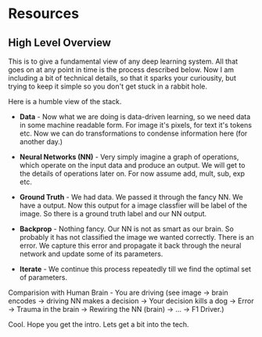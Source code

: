 # Resources

## High Level Overview

This is to give a fundamental view of any deep learning system. All that goes on at any point in time is the process described below. Now I am including a bit of technical details, so that it sparks your curiousity, but trying to keep it simple so you don't get stuck in a rabbit hole.

Here is a humble view of the stack.

* **Data** - Now what we are doing is data-driven learning, so we need data in some machine readable form. For image it's pixels, for text it's tokens etc. Now we can do transformations to condense information here (for another day.)

* **Neural Networks (NN)** - Very simply imagine a graph of operations, which operate on the input data and produce an output. We will get to the details of operations later on. For now assume add, mult, sub, exp etc.

* **Ground Truth** - We had data. We passed it through the fancy NN. We have a output. Now this output for a image classfier will be label of the image. So there is a ground truth label and our NN output.

* **Backprop** - Nothing fancy. Our NN is not as smart as our brain. So probably it has not classified the image we wanted correctly. There is an error. We capture this error and propagate it back through the neural network and update some of its parameters.

* **Iterate** - We continue this process repeatedly till we find the optimal set of parameters.

Comparision with Human Brain - You are driving (see image -> brain encodes -> driving NN makes a decision -> Your decision kills a dog -> Error -> Trauma in the brain -> Rewiring the NN (brain) -> ... -> F1 Driver.)

Cool. Hope you get the intro. Lets get a bit into the tech.

